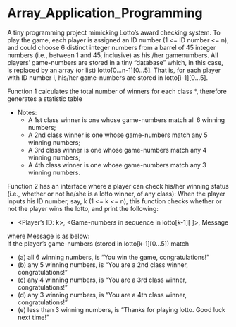 # Array_Application_Programming
A tiny programming project mimicking Lotto’s award checking system. 
To play the game, each player is assigned an ID number (1 <= ID number <= n), and could choose 6 distinct integer numbers from a barrel of 45 integer numbers (i.e., between 1 and 45, inclusive) as his /her gamenumbers. 
All players’ game-numbers are stored in a tiny “database” which, in this case, is replaced by an array (or list) lotto[0…n-1][0…5]. That is, for each player with ID number i, his/her game-numbers are stored in lotto[i-1][0…5]. 

Function 1 calculates the total number of winners for each class *, therefore generates a statistic table
* Notes: 
  * A 1st class winner is one whose game-numbers match all 6 winning numbers;  
  * A 2nd class winner is one whose game-numbers match any 5 winning numbers; 
  * A 3rd class winner is one whose game-numbers match any 4 winning numbers; 
  * A 4th class winner is one whose game-numbers match any 3 winning numbers. 
  
Function 2 has an interface where a player can check his/her winning status (i.e., whether or not he/she is a lotto winner, of any class): When the player inputs his ID number, say, k (1 <= k <= n), this function checks whether or not the player wins the lotto, and print the following:                     
   * <Player’s ID: k>, <Game-numbers in sequence in lotto[k-1][ ]>, Message
  
  where Message is as below:   
  If the player’s game-numbers (stored in lotto[k-1][0…5]) match 
  * (a) all 6 winning numbers, <Message> is “You win the game, congratulations!” 
  * (b) any 5 winning numbers, <Message > is “You are a 2nd class winner, congratulations!” 
  * (c) any 4 winning numbers, <Message > is  “You are a 3rd class winner, congratulations!” 
  * (d) any 3 winning numbers, <Message > is  “You are a 4th class winner, congratulations!” 
  * (e) less than 3 winning numbers, <Message> is  “Thanks for playing lotto. Good luck next time!” 
